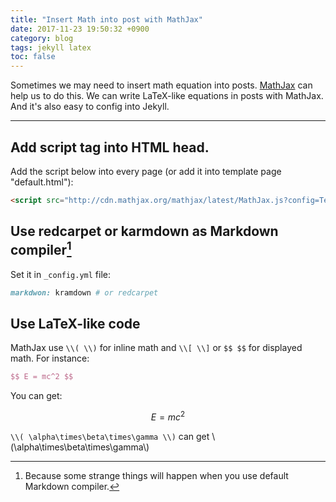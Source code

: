 ```yaml
---
title: "Insert Math into post with MathJax"
date: 2017-11-23 19:50:32 +0900
category: blog
tags: jekyll latex
toc: false
---
```


Sometimes we may need to insert math equation into posts. [MathJax](https://www.mathjax.org/#about) can help us to do this. We can write LaTeX-like equations in posts with MathJax. And it's also easy to config into Jekyll.

-------------------------------------------------------------------------------

## Add script tag into HTML head.

Add the script below into every page (or add it into template page "default.html"):

```html
<script src="http://cdn.mathjax.org/mathjax/latest/MathJax.js?config=TeX-AMS-MML_HTMLorMML"></script>
```

## Use redcarpet or karmdown as Markdown compiler[^footnote]

Set it in `_config.yml` file:

```ruby
markdwon: kramdown # or redcarpet
```

## Use LaTeX-like code

MathJax use `\\( \\)` for inline math and `\\[ \\]` or `$$ $$` for displayed math. For instance:

```latex
$$ E = mc^2 $$
```

You can get:

$$E=mc^2$$

`\\( \alpha\times\beta\times\gamma \\)` can get \\(\alpha\times\beta\times\gamma\\)

[^footnote]: Because some strange things will happen when you use default Markdown compiler.
